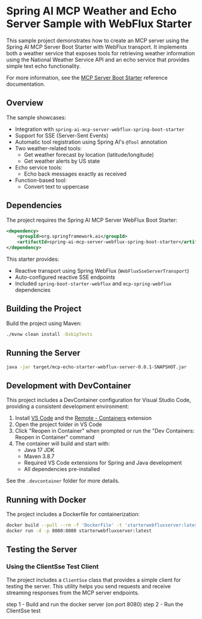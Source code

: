 # Spring AI MCP Weather and Echo Server Sample with WebFlux Starter

This sample project demonstrates how to create an MCP server using the Spring AI MCP Server Boot Starter with WebFlux transport. It implements both a weather service that exposes tools for retrieving weather information using the National Weather Service API and an echo service that provides simple text echo functionality.

For more information, see the [MCP Server Boot Starter](https://docs.spring.io/spring-ai/reference/api/mcp/mcp-server-boot-starter-docs.html) reference documentation.

## Overview

The sample showcases:
- Integration with `spring-ai-mcp-server-webflux-spring-boot-starter`
- Support for SSE (Server-Sent Events)
- Automatic tool registration using Spring AI's `@Tool` annotation
- Two weather-related tools:
  - Get weather forecast by location (latitude/longitude)
  - Get weather alerts by US state
- Echo service tools:
  - Echo back messages exactly as received
- Function-based tool:
  - Convert text to uppercase

## Dependencies

The project requires the Spring AI MCP Server WebFlux Boot Starter:

```xml
<dependency>
    <groupId>org.springframework.ai</groupId>
    <artifactId>spring-ai-mcp-server-webflux-spring-boot-starter</artifactId>
</dependency>
```

This starter provides:
- Reactive transport using Spring WebFlux (`WebFluxSseServerTransport`)
- Auto-configured reactive SSE endpoints
- Included `spring-boot-starter-webflux` and `mcp-spring-webflux` dependencies

## Building the Project

Build the project using Maven:
```bash
./mvnw clean install -DskipTests
```

## Running the Server

```bash
java -jar target/mcp-echo-starter-webflux-server-0.0.1-SNAPSHOT.jar
```

## Development with DevContainer

This project includes a DevContainer configuration for Visual Studio Code, providing a consistent development environment:

1. Install [VS Code](https://code.visualstudio.com/) and the [Remote - Containers](https://marketplace.visualstudio.com/items?itemName=ms-vscode-remote.remote-containers) extension
2. Open the project folder in VS Code
3. Click "Reopen in Container" when prompted or run the "Dev Containers: Reopen in Container" command
4. The container will build and start with:
   - Java 17 JDK
   - Maven 3.8.7
   - Required VS Code extensions for Spring and Java development
   - All dependencies pre-installed

See the `.devcontainer` folder for more details.

## Running with Docker

The project includes a Dockerfile for containerization:

```bash
docker build --pull --rm -f 'DockerFile' -t 'starterwebfluxserver:latest' '.'  
docker run -d -p 8080:8080 starterwebfluxserver:latest
```

## Testing the Server

### Using the ClientSse Test Client

The project includes a `ClientSse` class that provides a simple client for testing the server. This utility helps you send requests and receive streaming responses from the MCP server endpoints.

step 1 - Build and run the docker server (on port 8080)
step 2 - Run the ClientSse test
